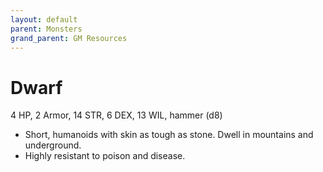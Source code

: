 ```yaml
---
layout: default
parent: Monsters
grand_parent: GM Resources
---
```


# Dwarf

4 HP, 2 Armor, 14 STR, 6 DEX, 13 WIL, hammer (d8)

- Short, humanoids with skin as tough as stone. Dwell in mountains and underground.
- Highly resistant to poison and disease.
